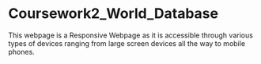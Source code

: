# Coursework2_World_Database

This webpage is a Responsive Webpage as it is accessible through various types of
devices ranging from large screen devices all the way to mobile phones.
